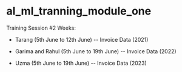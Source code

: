 # al_ml_tranning_module_one
Training Session #2
Weeks:
- Tarang (5th June to 12th June)
-- Invoice Data (2021)

- Garima and Rahul (5th June to 19th June)
-- Invoice Data (2022)

- Uzma (5th June to 19th June)
-- Invoice Data (2023)
